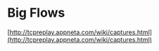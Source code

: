 # Big Flows

[http://tcpreplay.appneta.com/wiki/captures.html](http://tcpreplay.appneta.com/wiki/captures.html)
